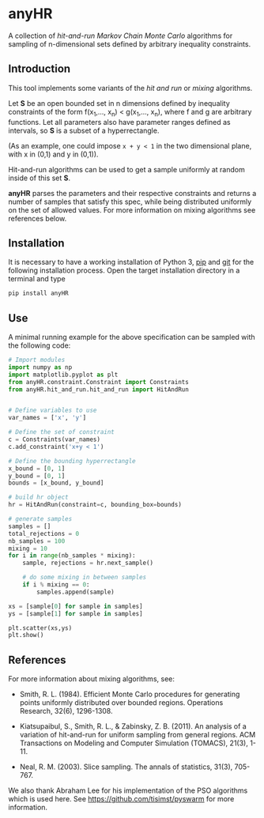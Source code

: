 # anyHR
A collection of *hit-and-run Markov Chain Monte Carlo* algorithms for sampling of n-dimensional sets defined by arbitrary inequality constraints.


## Introduction
This tool implements some variants of the *hit and run* or *mixing* algorithms. 

Let **S** be an open bounded set in n dimensions defined by inequality constraints of the form 
f(x<sub>1</sub>,..., x<sub>n</sub>) < g(x<sub>1</sub>,..., x<sub>n</sub>), where f and g are arbitrary functions.
Let all parameters also have parameter ranges defined as intervals, so **S** is a subset of a hyperrectangle.

(As an example, one could impose ``x + y < 1`` in the two dimensional plane, with x in (0,1) and y in (0,1)).

Hit-and-run algorithms can be used to get a sample uniformly at random inside of this set **S**.

**anyHR** parses the parameters and their respective constraints and returns a number of samples that satisfy this spec, 
while being distributed uniformly on the set of allowed values. 
For more information on mixing algorithms see references below.

## Installation
It is necessary to have a working installation of Python 3,
[pip](https://pip.pypa.io/en/stable/installing/) and [git](https://git-scm.com/book/en/v2/Getting-Started-Installing-Git)  for the following installation process.
Open the target installation directory in a terminal and type
```bash
pip install anyHR
```

## Use
A minimal running example for the above specification can be sampled with the following code:

````python
# Import modules
import numpy as np
import matplotlib.pyplot as plt
from anyHR.constraint.Constraint import Constraints
from anyHR.hit_and_run.hit_and_run import HitAndRun


# Define variables to use
var_names = ['x', 'y']

# Define the set of constraint
c = Constraints(var_names)
c.add_constraint('x+y < 1')

# Define the bounding hyperrectangle
x_bound = [0, 1]
y_bound = [0, 1]
bounds = [x_bound, y_bound]

# build hr object
hr = HitAndRun(constraint=c, bounding_box=bounds)

# generate samples
samples = []
total_rejections = 0
nb_samples = 100
mixing = 10
for i in range(nb_samples * mixing):
    sample, rejections = hr.next_sample()

    # do some mixing in between samples
    if i % mixing == 0:
        samples.append(sample)

xs = [sample[0] for sample in samples]
ys = [sample[1] for sample in samples]

plt.scatter(xs,ys)
plt.show()
````

## References
For more information about mixing algorithms, see:

- Smith, R. L. (1984). Efficient Monte Carlo procedures for generating points uniformly distributed over bounded regions. Operations Research, 32(6), 1296-1308.

- Kiatsupaibul, S., Smith, R. L., & Zabinsky, Z. B. (2011). An analysis of a variation of hit-and-run for uniform sampling from general regions. ACM Transactions on Modeling and Computer Simulation (TOMACS), 21(3), 1-11.

- Neal, R. M. (2003). Slice sampling. The annals of statistics, 31(3), 705-767.


We also thank Abraham Lee for his implementation of the PSO algorithms which is used here.
See https://github.com/tisimst/pyswarm for more information.
